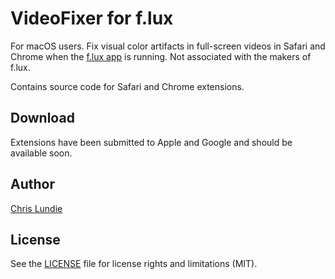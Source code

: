 # VideoFixer for f.lux

For macOS users. Fix visual color artifacts in full-screen videos in Safari and Chrome when the [f.lux app](https://justgetflux.com) is running. Not associated with the makers of f.lux.

Contains source code for Safari and Chrome extensions.

## Download

Extensions have been submitted to Apple and Google and should be available soon.

## Author

[Chris Lundie](https://www.lundie.ca/)

## License

See the [LICENSE](LICENSE.md) file for license rights and limitations (MIT).
